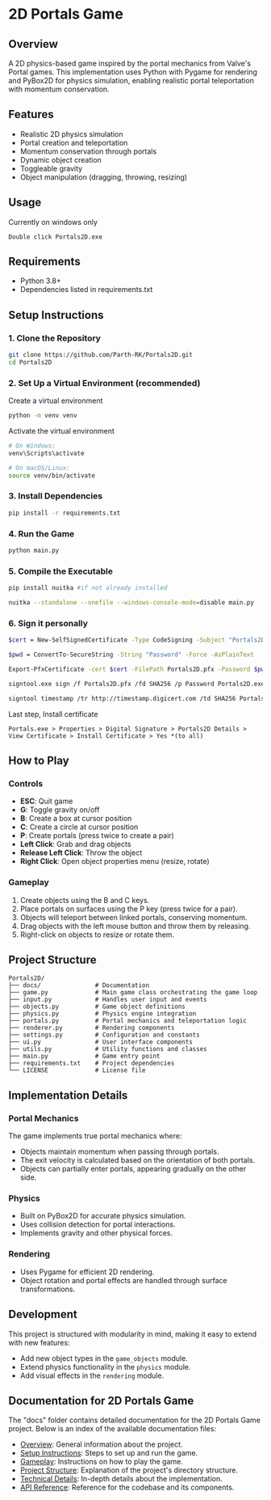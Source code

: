# 2D Portals Game

## Overview
A 2D physics-based game inspired by the portal mechanics from Valve's Portal games. This implementation uses Python with Pygame for rendering and PyBox2D for physics simulation, enabling realistic portal teleportation with momentum conservation.

## Features
- Realistic 2D physics simulation
- Portal creation and teleportation
- Momentum conservation through portals
- Dynamic object creation
- Toggleable gravity
- Object manipulation (dragging, throwing, resizing)

## Usage

Currently on windows only
```
Double click Portals2D.exe
```

## Requirements
- Python 3.8+
- Dependencies listed in requirements.txt

## Setup Instructions

### 1. Clone the Repository
```bash
git clone https://github.com/Parth-RK/Portals2D.git
cd Portals2D
```

### 2. Set Up a Virtual Environment (recommended)
Create a virtual environment
```bash
python -m venv venv
```
Activate the virtual environment
```bash
# On Windows:
venv\Scripts\activate
```
```bash
# On macOS/Linux:
source venv/bin/activate
```

### 3. Install Dependencies
```bash
pip install -r requirements.txt
```

### 4. Run the Game
```bash
python main.py
```

### 5. Compile the Executable
```bash
pip install nuitka #if not already installed
```
```bash
nuitka --standalone --onefile --windows-console-mode=disable main.py
```

### 6. Sign it personally
```bash
$cert = New-SelfSignedCertificate -Type CodeSigning -Subject "Portals2D" -CertStoreLocation "Cert:\CurrentUser\My" -HashAlgorithm sha256
```
```bash
$pwd = ConvertTo-SecureString -String "Password" -Force -AsPlainText 
```
```bash
Export-PfxCertificate -cert $cert -FilePath Portals2D.pfx -Password $pwd
```
```bash
signtool.exe sign /f Portals2D.pfx /fd SHA256 /p Password Portals2D.exe
```
```bash
signtool timestamp /tr http://timestamp.digicert.com /td SHA256 Portals2D.exe
```
Last step, Install certificate
```
Portals.exe > Properties > Digital Signature > Portals2D Details > View Certificate > Install Certificate > Yes *(to all)
```
## How to Play

### Controls
- **ESC**: Quit game
- **G**: Toggle gravity on/off
- **B**: Create a box at cursor position
- **C**: Create a circle at cursor position
- **P**: Create portals (press twice to create a pair)
- **Left Click**: Grab and drag objects
- **Release Left Click**: Throw the object
- **Right Click**: Open object properties menu (resize, rotate)

### Gameplay
1. Create objects using the B and C keys.
2. Place portals on surfaces using the P key (press twice for a pair).
3. Objects will teleport between linked portals, conserving momentum.
4. Drag objects with the left mouse button and throw them by releasing.
5. Right-click on objects to resize or rotate them.

## Project Structure
```
Portals2D/
├── docs/               # Documentation
├── game.py             # Main game class orchestrating the game loop
├── input.py            # Handles user input and events
├── objects.py          # Game object definitions
├── physics.py          # Physics engine integration
├── portals.py          # Portal mechanics and teleportation logic
├── renderer.py         # Rendering components
├── settings.py         # Configuration and constants
├── ui.py               # User interface components
├── utils.py            # Utility functions and classes
├── main.py             # Game entry point
├── requirements.txt    # Project dependencies
└── LICENSE             # License file
```

## Implementation Details

### Portal Mechanics
The game implements true portal mechanics where:
- Objects maintain momentum when passing through portals.
- The exit velocity is calculated based on the orientation of both portals.
- Objects can partially enter portals, appearing gradually on the other side.

### Physics
- Built on PyBox2D for accurate physics simulation.
- Uses collision detection for portal interactions.
- Implements gravity and other physical forces.

### Rendering
- Uses Pygame for efficient 2D rendering.
- Object rotation and portal effects are handled through surface transformations.

## Development
This project is structured with modularity in mind, making it easy to extend with new features:
- Add new object types in the `game_objects` module.
- Extend physics functionality in the `physics` module.
- Add visual effects in the `rendering` module.

## Documentation for 2D Portals Game

The "docs" folder contains detailed documentation for the 2D Portals Game project. Below is an index of the available documentation files:

- [Overview](overview.md): General information about the project.
- [Setup Instructions](setup.md): Steps to set up and run the game.
- [Gameplay](gameplay.md): Instructions on how to play the game.
- [Project Structure](structure.md): Explanation of the project's directory structure.
- [Technical Details](technical.md): In-depth details about the implementation.
- [API Reference](api.md): Reference for the codebase and its components.